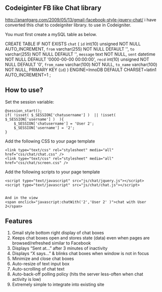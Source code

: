 Codeiginter FB like Chat library
--------------------------------

http://anantgarg.com/2009/05/13/gmail-facebook-style-jquery-chat/ i have converted this chat to codeigniter library. to use in Codeigniter.



You must first create a mySQL table as below.

CREATE TABLE IF NOT EXISTS `chat` (
  `id` int(10) unsigned NOT NULL AUTO_INCREMENT,
  `from` varchar(255) NOT NULL DEFAULT '',
  `to` varchar(255) NOT NULL DEFAULT '',
  `message` text NOT NULL,
  `sent` datetime NOT NULL DEFAULT '0000-00-00 00:00:00',
  `recd` int(10) unsigned NOT NULL DEFAULT '0',
  `from_name` varchar(100) NOT NULL,
  `to_name` varchar(100) NOT NULL,
  PRIMARY KEY (`id`)
) ENGINE=InnoDB  DEFAULT CHARSET=latin1 AUTO_INCREMENT=1 ;



How to use?
------------
Set the session variable:
```
@session_start();
if( !isset( $_SESSION['chatusername'] )  || !isset( $_SESSION['username'] )  ){
    $_SESSION['chatusername'] = 'User 2';
    $_SESSION['username'] = '2';
}
```

Add the following CSS to your page template
```
<link type="text/css" rel="stylesheet" media="all" href="css/chat/chat.css" />
<link type="text/css" rel="stylesheet" media="all" href="css/chat/screen.css" />
```

Add the following scripts to your page template
```
<script type="text/javascript" src="js/chat/jquery.js"></script>
<script type="text/javascript" src="js/chat/chat.js"></script>


And in the view
<span onclick="javascript:chatWith('2','User 2' )">chat with User 2</span>
```

Features
---------
1. Gmail style bottom right display of chat boxes
2. Keeps chat boxes open and stores state (data) even when pages are browsed/refreshed similar to Facebook
3. Displays “Sent at…” after 3 minutes of inactivity
4. Displays “X says…” & blinks chat boxes when window is not in focus
5. Minimize and close chat boxes
6. Auto-resize of text input box
7. Auto-scrolling of chat text
8. Auto-back-off polling policy (hits the server less-often when chat activity is low)
9. Extremely simple to integrate into existing site